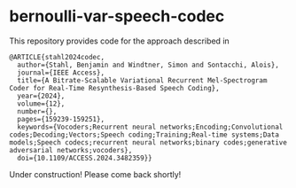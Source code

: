 # bernoulli-var-speech-codec

This repository provides code for the approach described in

```
@ARTICLE{stahl2024codec,
  author={Stahl, Benjamin and Windtner, Simon and Sontacchi, Alois},
  journal={IEEE Access}, 
  title={A Bitrate-Scalable Variational Recurrent Mel-Spectrogram Coder for Real-Time Resynthesis-Based Speech Coding}, 
  year={2024},
  volume={12},
  number={},
  pages={159239-159251},
  keywords={Vocoders;Recurrent neural networks;Encoding;Convolutional codes;Decoding;Vectors;Speech coding;Training;Real-time systems;Data models;Speech codecs;recurrent neural networks;binary codes;generative adversarial networks;vocoders},
  doi={10.1109/ACCESS.2024.3482359}}
```

Under construction! Please come back shortly!
